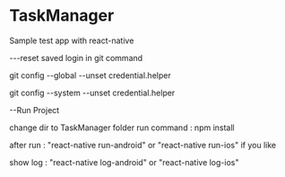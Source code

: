 # TaskManager
Sample test app with react-native

---reset saved login in git command

git config --global --unset credential.helper

git config --system --unset credential.helper

--Run Project

change dir to TaskManager folder run command : npm install

after run : "react-native run-android" or "react-native run-ios" if you like

show log : "react-native log-android" or "react-native log-ios"
